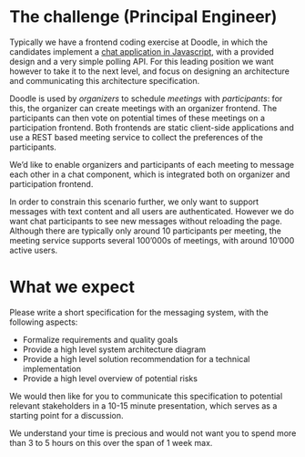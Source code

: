 # The challenge (Principal Engineer)
Typically we have a frontend coding exercise at Doodle, in which the candidates implement a [chat application in Javascript](https://github.com/DoodleScheduling/hiring-challenges/tree/master/frontend-engineer/), with a provided design and a very simple polling API. For this leading position we want however to take it to the next level, and focus on designing an architecture and communicating this architecture specification.

Doodle is used by _organizers_ to schedule _meetings_ with _participants_: for this, the organizer can create meetings with an organizer frontend. The participants can then vote on potential times of these meetings on a participation frontend. Both frontends are static client-side applications and use a REST based meeting service to collect the preferences of the participants.

We’d like to enable organizers and participants of each meeting to message each other in a chat component, which is integrated both on organizer and participation frontend. 

In order to constrain this scenario further, we only want to support messages with text content and all users are authenticated. However we do want chat participants to see new messages without reloading the page. Although there are typically only around 10 participants per meeting, the meeting service supports several 100’000s of meetings, with around 10’000 active users.

# What we expect

Please write a short specification for the messaging system, with the following aspects:

- Formalize requirements and quality goals
- Provide a high level system architecture diagram
- Provide a high level solution recommendation for a technical implementation
- Provide a high level overview of potential risks

We would then like for you to communicate this specification to potential relevant stakeholders in a 10-15 minute presentation, which serves as a starting point for a discussion.

We understand your time is precious and would not want you to spend more than 3 to 5 hours on this over the span of 1 week max.
